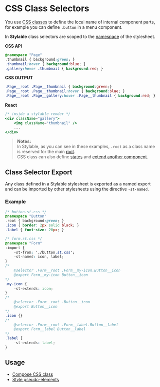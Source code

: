 # CSS Class Selectors

You use [CSS classes](https://developer.mozilla.org/en-US/docs/Web/CSS/Class_selectors) to define the local name of internal component parts, for example you can define `.button` in a menu component.

In **Stylable** class selectors are scoped to the [namespace](./namespace.md) of the stylesheet. 

**CSS API**
```css
@namespace "Page"
.thumbnail { background:green; }
.thumbnail:hover { background:blue; }
.gallery:hover .thumbnail { background:red; }
```

**CSS OUTPUT**
```css
.Page__root .Page__thumbnail { background:green;}
.Page__root .Page__thumbnail:hover { background:blue; }
.Page__root .Page__gallery:hover .Page__thumbnail { background:red; }
```

**React**
```jsx
/* inside a stylable render */
<div className="gallery">
    <img className="thumbnail" />
    ...
</div>
```

> **Notes:**  
> In Stylable, as you can see in these examples, `.root` as a class name is reserved for the main [root](./root.md).  
> CSS class can also define [states](./pseudo-classes) and [extend another component](./extend-stylesheet.md).

## Class Selector Export

Any class defined in a Stylable stylesheet is exported as a named export and can be imported by other stylesheets using the directive `-st-named`.

### Example

```css
/* button.st.css */
@namespace "Button"
.root { background:green; }
.icon { border: 2px solid black; } 
.label { font-size: 20px; } 
```

```css
/* form.st.css */
@namespace "Form"
:import {
    -st-from: './button.st.css';
    -st-named: icon, label; 
}
/* 
    @selector .Form__root .Form__my-icon.Button__icon 
    @export Form__my-icon Button__icon
*/
.my-icon { 
    -st-extends: icon; 
}
/* 
    @selector .Form__root .Button__icon 
    @export Button__icon
*/
.icon {}
/* 
    @selector .Form__root .Form__label.Button__label 
    @export Form__label Button__label
*/
.label {
    -st-extends: label;
}
```

## Usage

* [Compose CSS class](./compose-css-class.md)
* [Style pseudo-elements](./pseudo-elements.md)
